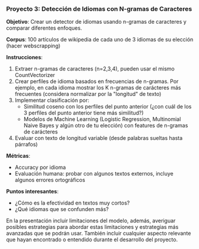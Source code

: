 ### Proyecto 3: Detección de Idiomas con N-gramas de Caracteres

**Objetivo**: Crear un detector de idiomas usando n-gramas de caracteres y comparar diferentes enfoques.

**Corpus**:
100 artículos de wikipedia de cada uno de 3 idiomas de su elección (hacer webscrapping)

**Instrucciones**:
1. Extraer n-gramas de caracteres (n=2,3,4), pueden usar el mismo CountVectorizer
2. Crear perfiles de idioma basados en frecuencias de n-gramas. Por ejemplo, en cada idioma mostrar los K n-gramas de carácteres más frecuentes (considera normalizar por la "longitud" de texto)
3. Implementar clasificación por:
   - Similitud coseno con los perfiles del punto anterior (¿con cuál de los 3 perfiles del punto anterior tiene más similitud?) 
   - Modelos de Machine Learning (Logistic Regression, Multinomial Naive Bayes y algún otro de tu elección) con features de n-gramas de carácteres
5. Evaluar con texto de longitud variable (desde palabras sueltas hasta párrafos)

**Métricas**:
- Accuracy por idioma
- Evaluación humana: probar con algunos textos externos, incluye algunos errores ortográficos

**Puntos interesantes**:
- ¿Cómo es la efectividad en textos muy cortos?
- ¿Qué idiomas que se confunden más?


En la presentación incluir limitaciones del modelo, además, averiguar posibles estrategias para abordar estas limitaciones y estrategias más avanzadas que se podrán usar. También incluir cualquier aspecto relevante que hayan encontrado o entendido durante el desarrollo del proyecto.